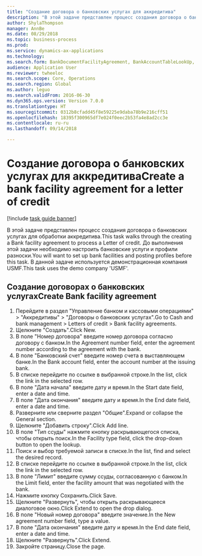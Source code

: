 ```yaml
--- 
title: "Создание договора о банковских услугах для аккредитива"
description: "В этой задаче представлен процесс создания договора о банковских услугах для обработки аккредитива."
author: ShylaThompson
manager: AnnBe
ms.date: 08/29/2018
ms.topic: business-process
ms.prod: 
ms.service: dynamics-ax-applications
ms.technology: 
ms.search.form: BankDocumentFacilityAgreement, BankAccountTableLookUp, BankDocumentFacilityAgreementExtension, DefaultDashboard
audience: Application User
ms.reviewer: twheeloc
ms.search.scope: Core, Operations
ms.search.region: Global
ms.author: leguo
ms.search.validFrom: 2016-06-30
ms.dyn365.ops.version: Version 7.0.0
ms.translationtype: HT
ms.sourcegitcommit: 0312b8cfadd45f8e59225e9daba78b9e216cff51
ms.openlocfilehash: 18395f300965df7e024f0eec2b53fa4e8ad2cc3e
ms.contentlocale: ru-ru
ms.lasthandoff: 09/14/2018

---
```

# <a name="create-a-bank-facility-agreement-for-a-letter-of-credit"></a><span data-ttu-id="58eb9-103">Создание договора о банковских услугах для аккредитива</span><span class="sxs-lookup"><span data-stu-id="58eb9-103">Create a bank facility agreement for a letter of credit</span></span>

[!include [task guide banner](../../includes/task-guide-banner.md)]

<span data-ttu-id="58eb9-104">В этой задаче представлен процесс создания договора о банковских услугах для обработки аккредитива.</span><span class="sxs-lookup"><span data-stu-id="58eb9-104">This task walks through the creating a Bank facility agreement to process a Letter of credit.</span></span> <span data-ttu-id="58eb9-105">До выполнения этой задачи необходимо настроить банковские услуги и профили разноски.</span><span class="sxs-lookup"><span data-stu-id="58eb9-105">You will want to set up bank facilities and posting profiles before this task.</span></span>  <span data-ttu-id="58eb9-106">В данной задаче используется демонстрационная компания USMF.</span><span class="sxs-lookup"><span data-stu-id="58eb9-106">This task uses the demo company 'USMF'.</span></span>  


## <a name="create-bank-facility-agreement"></a><span data-ttu-id="58eb9-107">Создание договорах о банковских услугах</span><span class="sxs-lookup"><span data-stu-id="58eb9-107">Create Bank facility agreement</span></span>
1. <span data-ttu-id="58eb9-108">Перейдите в раздел "Управление банком и кассовыми операциями" > "Аккредитивы" > "Договоры о банковских услугах".</span><span class="sxs-lookup"><span data-stu-id="58eb9-108">Go to Cash and bank management > Letters of credit > Bank facility agreements.</span></span>
2. <span data-ttu-id="58eb9-109">Щелкните "Создать".</span><span class="sxs-lookup"><span data-stu-id="58eb9-109">Click New.</span></span>
3. <span data-ttu-id="58eb9-110">В поле "Номер договора" введите номер договора согласно договору с банком.</span><span class="sxs-lookup"><span data-stu-id="58eb9-110">In the Agreement number field, enter the agreement number according to the agreement with the bank.</span></span>
4. <span data-ttu-id="58eb9-111">В поле "Банковский счет" введите номер счета в выставляющем банке.</span><span class="sxs-lookup"><span data-stu-id="58eb9-111">In the Bank account field, enter the account number at the issuing bank.</span></span>
5. <span data-ttu-id="58eb9-112">В списке перейдите по ссылке в выбранной строке.</span><span class="sxs-lookup"><span data-stu-id="58eb9-112">In the list, click the link in the selected row.</span></span>
6. <span data-ttu-id="58eb9-113">В поле "Дата начала" введите дату и время.</span><span class="sxs-lookup"><span data-stu-id="58eb9-113">In the Start date field, enter a date and time.</span></span>
7. <span data-ttu-id="58eb9-114">В поле "Дата окончания" введите дату и время.</span><span class="sxs-lookup"><span data-stu-id="58eb9-114">In the End date field, enter a date and time.</span></span>
8. <span data-ttu-id="58eb9-115">Разверните или сверните раздел "Общие".</span><span class="sxs-lookup"><span data-stu-id="58eb9-115">Expand or collapse the General section.</span></span>
9. <span data-ttu-id="58eb9-116">Щелкните "Добавить строку".</span><span class="sxs-lookup"><span data-stu-id="58eb9-116">Click Add line.</span></span>
10. <span data-ttu-id="58eb9-117">В поле "Тип ссуды" нажмите кнопку раскрывающегося списка, чтобы открыть поиск.</span><span class="sxs-lookup"><span data-stu-id="58eb9-117">In the Facility type field, click the drop-down button to open the lookup.</span></span>
11. <span data-ttu-id="58eb9-118">Поиск и выбор требуемой записи в списке.</span><span class="sxs-lookup"><span data-stu-id="58eb9-118">In the list, find and select the desired record.</span></span>
12. <span data-ttu-id="58eb9-119">В списке перейдите по ссылке в выбранной строке.</span><span class="sxs-lookup"><span data-stu-id="58eb9-119">In the list, click the link in the selected row.</span></span>
13. <span data-ttu-id="58eb9-120">В поле "Лимит" введите сумму ссуды, согласованную с банком.</span><span class="sxs-lookup"><span data-stu-id="58eb9-120">In the Limit field, enter the facility amount that was negotiated with the bank.</span></span>
14. <span data-ttu-id="58eb9-121">Нажмите кнопку Сохранить.</span><span class="sxs-lookup"><span data-stu-id="58eb9-121">Click Save.</span></span>
15. <span data-ttu-id="58eb9-122">Щелкните "Развернуть", чтобы открыть раскрывающееся диалоговое окно.</span><span class="sxs-lookup"><span data-stu-id="58eb9-122">Click Extend to open the drop dialog.</span></span>
16. <span data-ttu-id="58eb9-123">В поле "Новый номер договора" введите значение.</span><span class="sxs-lookup"><span data-stu-id="58eb9-123">In the New agreement number field, type a value.</span></span>
17. <span data-ttu-id="58eb9-124">В поле "Дата окончания" введите дату и время.</span><span class="sxs-lookup"><span data-stu-id="58eb9-124">In the End date field, enter a date and time.</span></span>
18. <span data-ttu-id="58eb9-125">Щелкните "Развернуть".</span><span class="sxs-lookup"><span data-stu-id="58eb9-125">Click Extend.</span></span>
19. <span data-ttu-id="58eb9-126">Закройте страницу.</span><span class="sxs-lookup"><span data-stu-id="58eb9-126">Close the page.</span></span>


